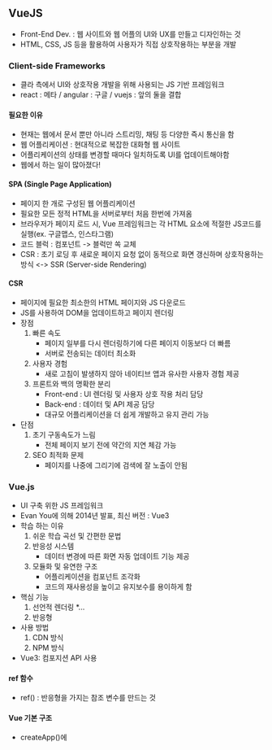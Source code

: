 ## VueJS
 - Front-End Dev. : 웹 사이트와 웹 어플의 UI와 UX를 만들고 디자인하는 것
 - HTML, CSS, JS 등을 활용하여 사용자가 직접 상호작용하는 부분을 개발

### Client-side Frameworks
 - 클라 측에서 UI와 상호작용 개발을 위해 사용되는 JS 기반 프레임워크
 - react : 메타 / angular : 구글 / vuejs : 앞의 둘을 결합

#### 필요한 이유
 - 현재는 웹에서 문서 뿐만 아니라 스트리밍, 채팅 등 다양한 즉시 통신을 함
 - 웹 어플리케이션 : 현대적으로 복잡한 대화형 웹 사이트
 - 어플리케이션의 상태를 변경할 때마다 일치하도록 UI를 업데이트해야함
 - 웹에서 하는 일이 많아졌다!

#### SPA (Single Page Application)
 - 페이지 한 개로 구성된 웹 어플리케이션
 - 필요한 모든 정적 HTML을 서버로부터 처음 한번에 가져옴
 - 브라우저가 페이지 로드 시, Vue 프레임워크는 각 HTML 요소에 적절한 JS코드를 실행(ex. 구글맵스, 인스타그램)
 - 코드 블럭 : 컴포넌트 -> 블럭만 쏙 교체
 - CSR : 초기 로딩 후 새로운 페이지 요청 없이 동적으로 화면 갱신하며 상호작용하는 방식 <-> SSR (Server-side Rendering)

#### CSR
 - 페이지에 필요한 최소한의 HTML 페이지와 JS 다운로드
 - JS를 사용하여 DOM을 업데이트하고 페이지 렌더링
 - 장점
    1. 빠른 속도
        * 페이지 일부를 다시 렌더링하기에 다른 페이지 이동보다 더 빠름
        * 서버로 전송되는 데이터 최소화
    2. 사용자 경험
        * 새로 고침이 발생하지 않아 네이티브 앱과 유사한 사용자 경험 제공
    3. 프론트와 백의 명확한 분리
        * Front-end : UI 렌더링 및 사용자 상호 작용 처리 담당
        * Back-end : 데이터 및 API 제공 담당
        * 대규모 어플리케이션을 더 쉽게 개발하고 유지 관리 가능
 - 단점
    1. 초기 구동속도가 느림
        * 전체 페이지 보기 전에 약간의 지연 체감 가능
    2. SEO 최적화 문제
        * 페이지를 나중에 그리기에 검색에 잘 노출이 안됨

### Vue.js
 - UI 구축 위한 JS 프레임워크
 - Evan You에 의해 2014년 발표, 최신 버전 : Vue3
 - 학습 하는 이유
    1. 쉬운 학습 곡선 및 간편한 문법
    2. 반응성 시스템
        * 데이터 변경에 따른 화면 자동 업데이트 기능 제공
    3. 모듈화 및 유연한 구조
        * 어플리케이션을 컴포넌트 조각화
        * 코드의 재사용성을 높이고 유지보수를 용이하게 함
 - 핵심 기능
    1. 선언적 렌더링
        *...
    2. 반응형
 - 사용 방법
    1. CDN 방식
    2. NPM 방식 
 - Vue3: 컴포지션 API 사용

#### ref 함수
 - ref() : 반응형을 가지는 참조 변수를 만드는 것

#### Vue 기본 구조
 - createApp()에 